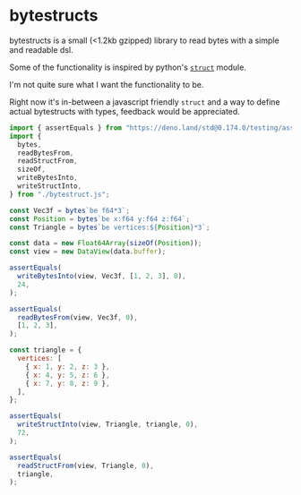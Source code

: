 # bytestructs

bytestructs is a small (<1.2kb gzipped) library to read bytes with a simple and readable dsl.

Some of the functionality is inspired by python's [`struct`](https://docs.python.org/3/library/struct.html) module.

I'm not quite sure what I want the functionality to be.

Right now it's in-between a javascript friendly `struct` and a way to define actual bytestructs with types, feedback would be appreciated.

```js
import { assertEquals } from "https://deno.land/std@0.174.0/testing/asserts.ts";
import {
  bytes,
  readBytesFrom,
  readStructFrom,
  sizeOf,
  writeBytesInto,
  writeStructInto,
} from "./bytestruct.js";

const Vec3f = bytes`be f64*3`;
const Position = bytes`be x:f64 y:f64 z:f64`;
const Triangle = bytes`be vertices:${Position}*3`;

const data = new Float64Array(sizeOf(Position));
const view = new DataView(data.buffer);

assertEquals(
  writeBytesInto(view, Vec3f, [1, 2, 3], 0),
  24,
);

assertEquals(
  readBytesFrom(view, Vec3f, 0),
  [1, 2, 3],
);

const triangle = {
  vertices: [
    { x: 1, y: 2, z: 3 },
    { x: 4, y: 5, z: 6 },
    { x: 7, y: 8, z: 9 },
  ],
};

assertEquals(
  writeStructInto(view, Triangle, triangle, 0),
  72,
);

assertEquals(
  readStructFrom(view, Triangle, 0),
  triangle,
);
```